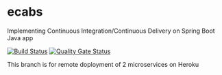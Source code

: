 # ecabs
Implementing Continuous Integration/Continuous Delivery on Spring Boot Java app

[![Build Status](https://travis-ci.com/EgorAvilov/ecabs.svg?branch=master)](https://travis-ci.com/EgorAvilov/ecabs)
[![Quality Gate Status](https://sonarcloud.io/api/project_badges/measure?project=EgorAvilov_ecabs&metric=alert_status)](https://sonarcloud.io/summary/new_code?id=EgorAvilov_ecabs)

This branch is for remote doployment of 2 microservices on Heroku
